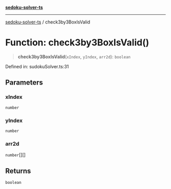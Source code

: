 [**sedoku-solver-ts**](../README.md)

***

[sedoku-solver-ts](../README.md) / check3by3BoxIsValid

# Function: check3by3BoxIsValid()

> **check3by3BoxIsValid**(`xIndex`, `yIndex`, `arr2d`): `boolean`

Defined in: sudokuSolver.ts:31

## Parameters

### xIndex

`number`

### yIndex

`number`

### arr2d

`number`[][]

## Returns

`boolean`
